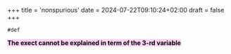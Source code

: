 +++
title = 'nonspurious'
date = 2024-07-22T09:10:24+02:00
draft = false
+++

    #def 
<mark style="background: #FFB8EBA6;">**The exect cannot be explained in term of the 3-rd variable**</mark> 